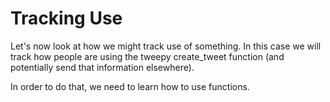 # Tracking Use

Let's now look at how we might track use of something. In this case we will track how people are using the tweepy create_tweet function (and potentially send that information elsewhere).

In order to do that, we need to learn how to use functions.

```{tableofcontents}
```
